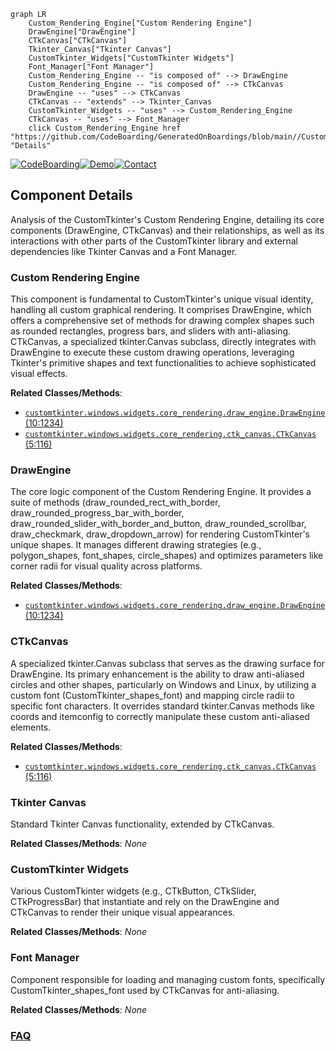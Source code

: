 ```mermaid
graph LR
    Custom_Rendering_Engine["Custom Rendering Engine"]
    DrawEngine["DrawEngine"]
    CTkCanvas["CTkCanvas"]
    Tkinter_Canvas["Tkinter Canvas"]
    CustomTkinter_Widgets["CustomTkinter Widgets"]
    Font_Manager["Font Manager"]
    Custom_Rendering_Engine -- "is composed of" --> DrawEngine
    Custom_Rendering_Engine -- "is composed of" --> CTkCanvas
    DrawEngine -- "uses" --> CTkCanvas
    CTkCanvas -- "extends" --> Tkinter_Canvas
    CustomTkinter_Widgets -- "uses" --> Custom_Rendering_Engine
    CTkCanvas -- "uses" --> Font_Manager
    click Custom_Rendering_Engine href "https://github.com/CodeBoarding/GeneratedOnBoardings/blob/main//CustomTkinter/Custom_Rendering_Engine.md" "Details"
```
[![CodeBoarding](https://img.shields.io/badge/Generated%20by-CodeBoarding-9cf?style=flat-square)](https://github.com/CodeBoarding/GeneratedOnBoardings)[![Demo](https://img.shields.io/badge/Try%20our-Demo-blue?style=flat-square)](https://www.codeboarding.org/demo)[![Contact](https://img.shields.io/badge/Contact%20us%20-%20contact@codeboarding.org-lightgrey?style=flat-square)](mailto:contact@codeboarding.org)

## Component Details

Analysis of the CustomTkinter's Custom Rendering Engine, detailing its core components (DrawEngine, CTkCanvas) and their relationships, as well as its interactions with other parts of the CustomTkinter library and external dependencies like Tkinter Canvas and a Font Manager.

### Custom Rendering Engine
This component is fundamental to CustomTkinter's unique visual identity, handling all custom graphical rendering. It comprises DrawEngine, which offers a comprehensive set of methods for drawing complex shapes such as rounded rectangles, progress bars, and sliders with anti-aliasing. CTkCanvas, a specialized tkinter.Canvas subclass, directly integrates with DrawEngine to execute these custom drawing operations, leveraging Tkinter's primitive shapes and text functionalities to achieve sophisticated visual effects.


**Related Classes/Methods**:

- <a href="https://github.com/TomSchimansky/CustomTkinter/blob/master/customtkinter/windows/widgets/core_rendering/draw_engine.py#L10-L1234" target="_blank" rel="noopener noreferrer">`customtkinter.windows.widgets.core_rendering.draw_engine.DrawEngine` (10:1234)</a>
- <a href="https://github.com/TomSchimansky/CustomTkinter/blob/master/customtkinter/windows/widgets/core_rendering/ctk_canvas.py#L5-L116" target="_blank" rel="noopener noreferrer">`customtkinter.windows.widgets.core_rendering.ctk_canvas.CTkCanvas` (5:116)</a>


### DrawEngine
The core logic component of the Custom Rendering Engine. It provides a suite of methods (draw_rounded_rect_with_border, draw_rounded_progress_bar_with_border, draw_rounded_slider_with_border_and_button, draw_rounded_scrollbar, draw_checkmark, draw_dropdown_arrow) for rendering CustomTkinter's unique shapes. It manages different drawing strategies (e.g., polygon_shapes, font_shapes, circle_shapes) and optimizes parameters like corner radii for visual quality across platforms.


**Related Classes/Methods**:

- <a href="https://github.com/TomSchimansky/CustomTkinter/blob/master/customtkinter/windows/widgets/core_rendering/draw_engine.py#L10-L1234" target="_blank" rel="noopener noreferrer">`customtkinter.windows.widgets.core_rendering.draw_engine.DrawEngine` (10:1234)</a>


### CTkCanvas
A specialized tkinter.Canvas subclass that serves as the drawing surface for DrawEngine. Its primary enhancement is the ability to draw anti-aliased circles and other shapes, particularly on Windows and Linux, by utilizing a custom font (CustomTkinter_shapes_font) and mapping circle radii to specific font characters. It overrides standard tkinter.Canvas methods like coords and itemconfig to correctly manipulate these custom anti-aliased elements.


**Related Classes/Methods**:

- <a href="https://github.com/TomSchimansky/CustomTkinter/blob/master/customtkinter/windows/widgets/core_rendering/ctk_canvas.py#L5-L116" target="_blank" rel="noopener noreferrer">`customtkinter.windows.widgets.core_rendering.ctk_canvas.CTkCanvas` (5:116)</a>


### Tkinter Canvas
Standard Tkinter Canvas functionality, extended by CTkCanvas.


**Related Classes/Methods**: _None_

### CustomTkinter Widgets
Various CustomTkinter widgets (e.g., CTkButton, CTkSlider, CTkProgressBar) that instantiate and rely on the DrawEngine and CTkCanvas to render their unique visual appearances.


**Related Classes/Methods**: _None_

### Font Manager
Component responsible for loading and managing custom fonts, specifically CustomTkinter_shapes_font used by CTkCanvas for anti-aliasing.


**Related Classes/Methods**: _None_



### [FAQ](https://github.com/CodeBoarding/GeneratedOnBoardings/tree/main?tab=readme-ov-file#faq)